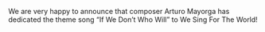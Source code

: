 We are very happy to announce that composer Arturo Mayorga has dedicated the theme song “If We Don’t Who Will” to We Sing For The World!